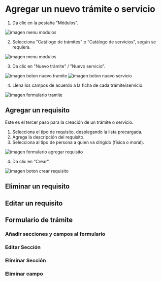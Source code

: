 # Agregar un nuevo trámite o servicio

1. Da clic en la pestaña "Módulos".

![imagen menu modulos](/img/modulos.png)

2. Selecciona "Catálogo de trámites" o “Catálogo de servicios”, según se requiera.

![imagen menu modulos](/img/tramites-servicios.png)

3. Da clic en "Nuevo trámite" / ”Nuevo servicio”.

![imagen boton nuevo tramite](/img/nuevo-tramite.png)
![imagen boton nuevo servicio](/img/nuevo-servicio.png)

4. Llena los campos de acuerdo a la ficha de cada trámite/servicio.

![imagen formulario tramite](/img/formulario-tramite.png)


## Agregar un requisito 

Este es el tercer paso para la creación de un trámite o servicio.

1. Selecciona el tipo de requisito, desplegando la lista precargada.
2. Agrega la descripción del requisito.
3. Selecciona al tipo de persona a quien va dirigido (física o moral).

![imagen formulario agregar requisito](/img/agregar-requisito.png)

4. Da clic en “Crear”.

![imagen boton crear requisito](/img/crear-requisito.png)


## Eliminar un requisito	

## Editar un requisito	

## Formulario de trámite

### Añadir secciones y campos al formulario	

### Editar Sección	

### Eliminar Sección	

### Eliminar campo	